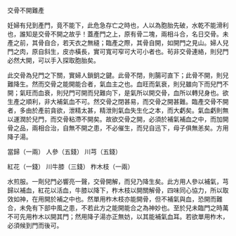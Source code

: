 交骨不開難產

妊婦有兒到產門，竟不能下，此危急存亡之時也，人以為胞胎先破，水乾不能滑利也，誰知是交骨不開之故乎！蓋產門之上，原有骨二塊，兩相斗合，名日交骨。未產之前，其骨自合，若天衣之無縫；臨產之際，其骨自開，如開門之見山。婦人兒門之肉，原自斜生，皮亦橫長，實可寬可窄可大可小者也。茍非交骨連絡，則兒門必然大開，可以手入探取胞胎矣。

此交骨為兒門之下關，實婦人鎖鈅之鍵。此骨不閉，則腸可直下；此骨不開，則兒難降生。然而交骨之能開能合者，氣血主之也。血旺而氣衰，則兒雖向下而兒門不開；氣旺而血衰，則兒門可開而兒難向下，是氣所以開交骨，血所以轉兒身也。欲生產之順利，非大補氣血不可。然交骨之閉甚易，而交骨之開甚難。臨產交骨不開者，多由於產前貪欲，泄精太甚，精泄則氣血失生化之本，而大虧矣。氣血虧則無以運潤於兒門，而交骨粘滯不開矣。故欲交骨之開，必須於補氣補血之中，而加開骨之品，兩相合治，自無不開之患，不必催生，而兒自迅下，母子俱無恙矣。方用降子湯。 

當歸（一兩） 人參（五錢） 川芎（五錢） 

紅花（一錢） 川牛膝（三錢） 柞木枝（一兩） 

水煎服。一劑兒門必響亮一聲，交骨開解，而兒乃降生矣。此方用人參以補氣，芎歸以補血，紅花以活血，牛膝以降下，柞木枝以開關解骨，四味同心協力，所以取效如神，在用開於補之中也。然單用柞木枝亦能開骨，但不補氣與血，恐開而難合，未免有下部中風之患，不若此方之能開能合之為神妙也。至於兒未臨門之時萬不可先用柞木以開其門；然用降子湯亦正無妨，以其能補氣血耳。若欲單用柞木，必須候到門而後可。 

